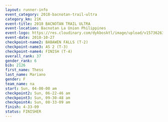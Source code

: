 ```yaml
---
layout: runner-info 
event_category: 2018-bacnotan-trail-ultra 
category_km: 21K 
event-title: 2018 BACNOTAN TRAIL ULTRA 
event-location: Bacnotan La Union Philippines 
event-logo: https://res.cloudinary.com/dykbosktl/image/upload/v1573626331/Logo/lOGO_sclsdl.png 
event-date: 2018-10-27 
checkpoint-name2: BABAWEN FALLS (T-2) 
checkpoint-name3: AS 2 (T-3) 
checkpoint-name4: FINISH (T-4) 
overall_rank: 37
gender_rank: 6
bib: 2126
first_name: Thess
last_name: Mariano
gender: F
team_name: na
start: Sun, 04-00-00 am
checkpoint2: Sun, 06-22-46 am
checkpoint3: Sun, 09-30-48 am
checkpoint4: Sun, 08-33-09 am
finish: 4-33-09
status: FINISHER
---
```

